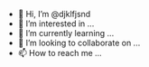 - 👋 Hi, I’m @djklfjsnd
- 👀 I’m interested in ...
- 🌱 I’m currently learning ...
- 💞️ I’m looking to collaborate on ...
- 📫 How to reach me ...

<!---
djklfjsnd/djklfjsnd is a ✨ special ✨ repository because its `README.md` (this file) appears on your GitHub profile.
You can click the Preview link to take a look at your changes.
--->
